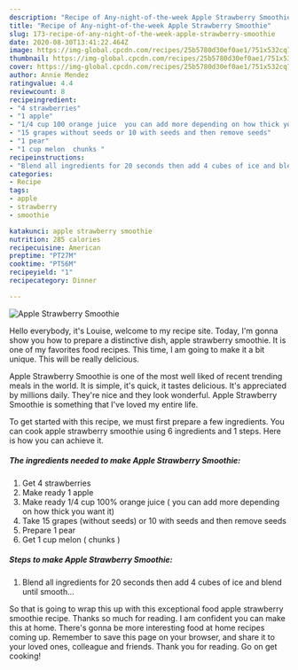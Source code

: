 ```yaml
---
description: "Recipe of Any-night-of-the-week Apple Strawberry Smoothie"
title: "Recipe of Any-night-of-the-week Apple Strawberry Smoothie"
slug: 173-recipe-of-any-night-of-the-week-apple-strawberry-smoothie
date: 2020-08-30T13:41:22.464Z
image: https://img-global.cpcdn.com/recipes/25b5780d30ef0ae1/751x532cq70/apple-strawberry-smoothie-recipe-main-photo.jpg
thumbnail: https://img-global.cpcdn.com/recipes/25b5780d30ef0ae1/751x532cq70/apple-strawberry-smoothie-recipe-main-photo.jpg
cover: https://img-global.cpcdn.com/recipes/25b5780d30ef0ae1/751x532cq70/apple-strawberry-smoothie-recipe-main-photo.jpg
author: Annie Mendez
ratingvalue: 4.4
reviewcount: 8
recipeingredient:
- "4 strawberries"
- "1 apple"
- "1/4 cup 100 orange juice  you can add more depending on how thick you want it"
- "15 grapes without seeds or 10 with seeds and then remove seeds"
- "1 pear"
- "1 cup melon  chunks "
recipeinstructions:
- "Blend all ingredients for 20 seconds then add 4 cubes of ice and blend until smooth..."
categories:
- Recipe
tags:
- apple
- strawberry
- smoothie

katakunci: apple strawberry smoothie 
nutrition: 285 calories
recipecuisine: American
preptime: "PT27M"
cooktime: "PT56M"
recipeyield: "1"
recipecategory: Dinner

---
```



![Apple Strawberry Smoothie](https://img-global.cpcdn.com/recipes/25b5780d30ef0ae1/751x532cq70/apple-strawberry-smoothie-recipe-main-photo.jpg)

Hello everybody, it's Louise, welcome to my recipe site. Today, I'm gonna show you how to prepare a distinctive dish, apple strawberry smoothie. It is one of my favorites food recipes. This time, I am going to make it a bit unique. This will be really delicious.



Apple Strawberry Smoothie is one of the most well liked of recent trending meals in the world. It is simple, it's quick, it tastes delicious. It's appreciated by millions daily. They're nice and they look wonderful. Apple Strawberry Smoothie is something that I've loved my entire life.


To get started with this recipe, we must first prepare a few ingredients. You can cook apple strawberry smoothie using 6 ingredients and 1 steps. Here is how you can achieve it.

##### The ingredients needed to make Apple Strawberry Smoothie:

1. Get 4 strawberries
1. Make ready 1 apple
1. Make ready 1/4 cup 100% orange juice ( you can add more depending on how thick you want it)
1. Take 15 grapes (without seeds) or 10 with seeds and then remove seeds
1. Prepare 1 pear
1. Get 1 cup melon ( chunks )




##### Steps to make Apple Strawberry Smoothie:

1. Blend all ingredients for 20 seconds then add 4 cubes of ice and blend until smooth...




So that is going to wrap this up with this exceptional food apple strawberry smoothie recipe. Thanks so much for reading. I am confident you can make this at home. There's gonna be more interesting food at home recipes coming up. Remember to save this page on your browser, and share it to your loved ones, colleague and friends. Thank you for reading. Go on get cooking!
